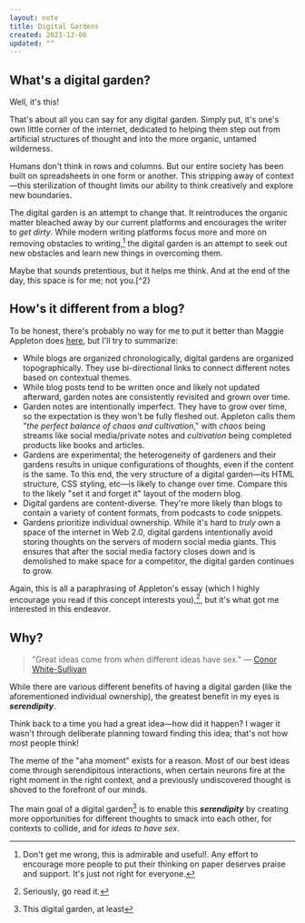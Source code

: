 ```yaml
---
layout: note
title: Digital Gardens
created: 2021-12-06
updated: ""
---
```

## What's a digital garden?

Well, it's this!

That's about all you can say for any digital garden. Simply put, it's one's own little corner of the internet, dedicated to helping them step out from artificial structures of thought and into the more organic, untamed wilderness.

Humans don't think in rows and columns. But our entire society has been built on spreadsheets in one form or another. This stripping away of context—this sterilization of thought limits our ability to think creatively and explore new boundaries.

The digital garden is an attempt to change that. It reintroduces the organic matter bleached away by our current platforms and encourages the writer to *get dirty*. While modern writing platforms focus more and more on removing obstacles to writing,[^1] the digital garden is an attempt to seek out new obstacles and learn new things in overcoming them.

Maybe that sounds pretentious, but it helps me think. And at the end of the day, this space is for me; not you.[^2}

## How's it different from a blog?

To be honest, there's probably no way for me to put it better than Maggie Appleton does [here](https://maggieappleton.com/garden-history), but I'll try to summarize:

* While blogs are organized chronologically, digital gardens are organized topographically. They use bi-directional links to connect different notes based on contextual themes.
* While blog posts tend to be written once and likely not updated afterward, garden notes are consistently revisited and grown over time.
* Garden notes are intentionally imperfect. They have to grow over time, so the expectation is they won't be fully fleshed out. Appleton calls them "*the perfect balance of chaos and cultivation*," with *chaos* being streams like social media/private notes and *cultivation* being completed products like books and articles.
* Gardens are experimental; the heterogeneity of gardeners and their gardens results in unique configurations of thoughts, even if the content is the same. To this end, the very structure of a digital garden—its HTML structure, CSS styling, etc—is likely to change over time. Compare this to the likely "set it and forget it" layout of the modern blog.
* Digital gardens are content-diverse. They're more likely than blogs to contain a variety of content formats, from podcasts to code snippets.
* Gardens prioritize individual ownership. While it's hard to *truly* own a space of the internet in Web 2.0, digital gardens intentionally avoid storing thoughts on the servers of modern social media giants. This ensures that after the social media factory closes down and is demolished to make space for a competitor, the digital garden continues to grow.

Again, this is all a paraphrasing of Appleton's essay (which I highly encourage you read if this concept interests you),[^3], but it's what got me interested in this endeavor.

## Why?

> "Great ideas come from when different ideas have sex." — [Conor White-Sullivan](https://twitter.com/Conaw?t=dCLhXPQcuZIe2BmCwBHkgQ&s=09)

While there are various different benefits of having a digital garden (like the aforementioned individual ownership), the greatest benefit in my eyes is ***serendipity***. 

Think back to a time you had a great idea—how did it happen? I wager it wasn't through deliberate planning toward finding this idea; that's not how most people think! 

The meme of the "aha moment" exists for a reason. Most of our best ideas come through serendipitous interactions, when certain neurons fire at the right moment in the right context, and a previously undiscovered thought is shoved to the forefront of our minds.

The main goal of a digital garden[^4] is to enable this ***serendipity*** by creating more opportunities for different thoughts to smack into each other, for contexts to collide, and for *ideas to have sex*.

[^1]: Don't get me wrong, this is admirable and useful!. Any effort to encourage more people to put their thinking on paper deserves praise and support. It's just not right for everyone.

[^2]: I do hope you get some value from it, though!

[^3]: Seriously, go read it.

[^4]: This digital garden, at least